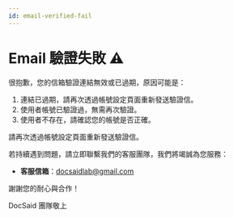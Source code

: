 ```yaml
---
id: email-verified-fail
---
```


# Email 驗證失敗 ⚠️

很抱歉，您的信箱驗證連結無效或已過期，原因可能是：

1. 連結已過期，請再次透過帳號設定頁面重新發送驗證信。
2. 使用者帳號已驗證過，無需再次驗證。
3. 使用者不存在，請確認您的帳號是否正確。

請再次透過帳號設定頁面重新發送驗證信。

若持續遇到問題，請立即聯繫我們的客服團隊，我們將竭誠為您服務：

- **客服信箱**：docsaidlab@gmail.com

謝謝您的耐心與合作！

DocSaid 團隊敬上
